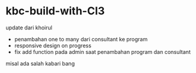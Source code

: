 # kbc-build-with-CI3

update dari khoirul

- penambahan one to many dari consultant ke program
- responsive design on progress
- fix add function pada admin saat penambahan program dan consultant

misal ada salah kabari bang

